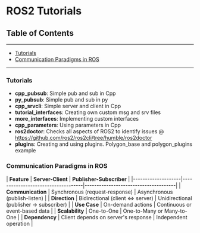 # ROS2 Tutorials

## Table of Contents
---
- [Tutorials](#tutorials)
- [Communication Paradigms in ROS](#communication-paradigms-in-ros)
---

### Tutorials 
<a name="tutorials"></a>
- **cpp_pubsub**: Simple pub and sub in Cpp
- **py_pubsub**: Simple pub and sub in py
- **cpp_srvcli**: Simple server and client in Cpp
- **tutorial_interfaces**: Creating own custom msg and srv files
- **more_interfaces**: Implementing custom interfaces
- **cpp_parameters**: Using parameters in Cpp
- **ros2doctor**: Checks all aspects of ROS2 to identify issues @ https://github.com/ros2/ros2cli/tree/humble/ros2doctor
- **plugins**: Creating and using plugins. Polygon_base and polygon_plugins example

### Communication Paradigms in ROS
<a name="communication-paradigms-in-ros"></a>
| **Feature**       | **Server-Client**                  | **Publisher-Subscriber**            |
|--------------------|------------------------------------|--------------------------------------|
| **Communication**  | Synchronous (request-response)    | Asynchronous (publish-listen)       |
| **Direction**      | Bidirectional (client ⇔ server)   | Unidirectional (publisher → subscriber) |
| **Use Case**       | On-demand actions                | Continuous or event-based data      |
| **Scalability**    | One-to-One                        | One-to-Many or Many-to-One          |
| **Dependency**     | Client depends on server's response | Independent operation               |

